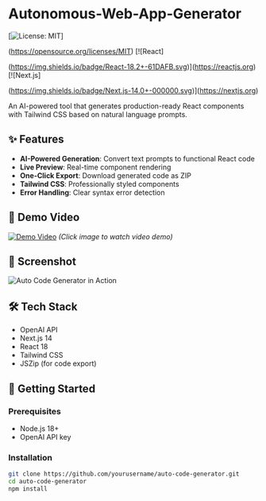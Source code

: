 # Autonomous-Web-App-Generator


[![License: MIT](https://img.shields.io/badge/License-MIT-blue.svg)]

(https://opensource.org/licenses/MIT) 
[![React]

(https://img.shields.io/badge/React-18.2+-61DAFB.svg)](https://reactjs.org)
[![Next.js]

(https://img.shields.io/badge/Next.js-14.0+-000000.svg)](https://nextjs.org)

An AI-powered tool that generates production-ready React components with Tailwind CSS based on natural language prompts.

## ✨ Features
- **AI-Powered Generation**: Convert text prompts to functional React code
- **Live Preview**: Real-time component rendering
- **One-Click Export**: Download generated code as ZIP
- **Tailwind CSS**: Professionally styled components
- **Error Handling**: Clear syntax error detection

## 🎥 Demo Video

[![Demo Video](https://img.youtube.com/vi/YOUR_VIDEO_ID/0.jpg)](https://www.youtube.com/watch?v=YOUR_VIDEO_ID)
*(Click image to watch video demo)*

## 📸 Screenshot

![Auto Code Generator in Action](./screenshot.png)

## 🛠️ Tech Stack

- OpenAI API
- Next.js 14
- React 18
- Tailwind CSS
- JSZip (for code export)

## 🚀 Getting Started

### Prerequisites

- Node.js 18+
- OpenAI API key

### Installation

```bash
git clone https://github.com/yourusername/auto-code-generator.git
cd auto-code-generator
npm install
```
